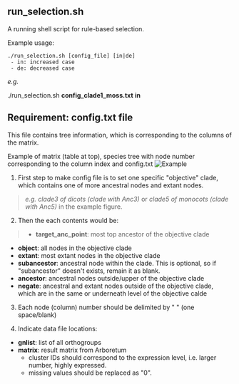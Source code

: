 ## run_selection.sh
A running shell script for rule-based selection.

Example usage:
```
./run_selection.sh [config_file] [in|de]
 - in: increased case
 - de: decreased case
```

*e.g.*

./run_selection.sh **config_clade1_moss.txt** **in**


## Requirement: config.txt file
This file contains tree information, which is corresponding to the columns of the matrix.

Example of matrix (table at top), species tree with node number corresponding to the column index and config.txt 
![Example](http://pages.discovery.wisc.edu/~jshin/multi-species-proteome/config_making_example.png)

 1. First step to make config file is to set one specific "objective" clade, which contains one of more ancestral nodes and extant nodes.
 >*e.g. clade3 of dicots (clade with Anc3)* or *clade5 of monocots (clade with Anc5)* in the example figure.
  
 2. Then the each contents would be:
 >- **target_anc_point**: most top ancestor of the objective clade
 - **object**: all nodes in the objective clade
 - **extant**: most extant nodes in the objective clade
 - **subancestor**: ancestral node within the clade. This is optional, so if "subancestor" doesn't exists, remain it as blank.
 - **ancestor**: ancestral nodes outside/upper of the objective clade
 - **negate**: ancestral and extant nodes outside of the objective clade, which are in the same or underneath level of the objective calde
 
 3. Each node (column) number should be delimited by " " (one space/blank)
 
 4. Indicate data file locations:
 - **gnlist**: list of all orthogroups
 - **matrix**: result matrix from Arboretum
   * cluster IDs should correspond to the expression level, i.e. larger number, highly expressed.
   * missing values should be replaced as "0".
